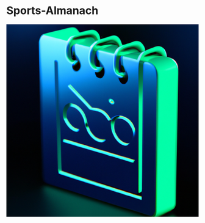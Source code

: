 # Sports-Almanach

![Sport Almanach](https://github.com/NEO849/Sports-Almanach/blob/main/Sport%20Almanach.png?raw=true)

